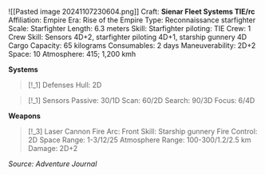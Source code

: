 ![[Pasted image 20241107230604.png]]
Craft: **Sienar Fleet Systems TIE/rc**
Affiliation: Empire
Era: Rise of the Empire
Type: Reconnaissance starfighter
Scale: Starfighter
Length: 6.3 meters
Skill: Starfighter piloting: TIE
Crew: 1
Crew Skill: Sensors 4D+2, starfighter piloting 4D+1,
starship gunnery 4D
Cargo Capacity: 65 kilograms
Consumables: 2 days
Maneuverability: 2D+2
Space: 10
Atmosphere: 415; 1,200 kmh

**Systems**
> [!_1] Defenses
> Hull: 2D
> 

> [!_1] Sensors
> Passive: 30/1D
> Scan: 60/2D
> Search: 90/3D
> Focus: 6/4D

**Weapons**
> [!_3] Laser Cannon
> Fire Arc: Front
> Skill: Starship gunnery
> Fire Control: 2D
> Space Range: 1-3/12/25
> Atmosphere Range: 100-300/1.2/2.5 km
> Damage: 2D+2


*Source: Adventure Journal*